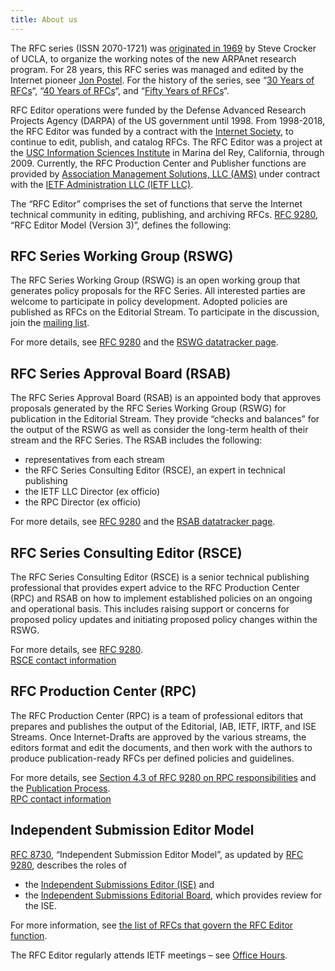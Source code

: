 ```yaml
---
title: About us
---
```


The RFC series (ISSN 2070-1721) was [originated in 1969](/info/rfc3/) by Steve Crocker of UCLA, to organize the working notes of the new ARPAnet research program. For 28 years, this RFC series was managed and edited by the Internet pioneer [Jon Postel](http://www.postel.org/remembrances/). For the history of the series, see “[30 Years of RFCs](/info/rfc2555/)“, “[40 Years of RFCs](/info/rfc5540/)“, and “[Fifty Years of RFCs](/info/rfc8700/)“.

RFC Editor operations were funded by the Defense Advanced Research Projects Agency (DARPA) of the US government until 1998. From 1998-2018, the RFC Editor was funded by a contract with the [Internet Society](//www.isoc.org), to continue to edit, publish, and catalog RFCs. The RFC Editor was a project at the [USC Information Sciences Institute](//www.isi.edu/) in Marina del Rey, California, through 2009. Currently, the RFC Production Center and Publisher functions are provided by [Association Management Solutions, LLC (AMS)](//www.amsl.com/) under contract with the [IETF Administration LLC (IETF LLC)](//www.ietf.org/llc/).

The “RFC Editor” comprises the set of functions that serve the Internet technical community in editing, publishing, and archiving RFCs. [RFC 9280](/info/rfc9280/), “RFC Editor Model (Version 3)”, defines the following:

## RFC Series Working Group (RSWG)

The RFC Series Working Group (RSWG) is an open working group that generates policy proposals for the RFC Series. All interested parties are welcome to participate in policy development. Adopted policies are published as RFCs on the Editorial Stream. To participate in the discussion, join the [mailing list](//mailman.rfc-editor.org/mailman/listinfo/rswg).

For more details, see [RFC 9280](/info/rfc9280/) and the [RSWG datatracker page](https://datatracker.ietf.org/group/rswg/about/).

## RFC Series Approval Board (RSAB)

The RFC Series Approval Board (RSAB) is an appointed body that approves proposals generated by the RFC Series Working Group (RSWG) for publication in the Editorial Stream. They provide “checks and balances” for the output of the RSWG as well as consider the long-term health of their stream and the RFC Series. The RSAB includes the following:

- representatives from each stream
- the RFC Series Consulting Editor (RSCE), an expert in technical publishing
- the IETF LLC Director (ex officio)
- the RPC Director (ex officio)

For more details, see [RFC 9280](/info/rfc9280/) and the [RSAB datatracker page](https://datatracker.ietf.org/group/rsab/about/).

## RFC Series Consulting Editor (RSCE)

The RFC Series Consulting Editor (RSCE) is a senior technical publishing professional that provides expert advice to the RFC Production Center (RPC) and RSAB on how to implement established policies on an ongoing and operational basis. This includes raising support or concerns for proposed policy updates and initiating proposed policy changes within the RSWG.

For more details, see [RFC 9280](/info/rfc9280/).  
[RSCE contact information](/contact/)

## RFC Production Center (RPC)

The RFC Production Center (RPC) is a team of professional editors that prepares and publishes the output of the Editorial, IAB, IETF, IRTF, and ISE Streams. Once Internet-Drafts are approved by the various streams, the editors format and edit the documents, and then work with the authors to produce publication-ready RFCs per defined policies and guidelines.

For more details, see [Section 4.3 of RFC 9280 on RPC responsibilities](/rfc/rfc9280/#section-4.3) and the [Publication Process](/pubprocess/).  
[RPC contact information](/contact/)

## Independent Submission Editor Model

[RFC 8730](/info/rfc8730/), “Independent Submission Editor Model”, as updated by [RFC 9280](/info/rfc9280/), describes the roles of

- the [Independent Submissions Editor (ISE)](/about/independent/) and
- the [Independent Submissions Editorial Board](/about/ISEB/), which provides review for the ISE.

For more information, see [the list of RFCs that govern the RFC Editor function](/about/governing/).

The RFC Editor regularly attends IETF meetings – see [Office Hours](/contact/at-ietf/).
